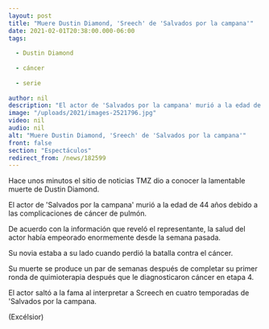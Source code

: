 ```yaml
---
layout: post
title: "Muere Dustin Diamond, 'Sreech' de 'Salvados por la campana'"
date: 2021-02-01T20:38:00.000-06:00
tags:
  
  - Dustin Diamond
  
  - cáncer
  
  - serie
  
author: nil
description: "El actor de 'Salvados por la campana' murió a la edad de 44 años debido a las complicaciones de cáncer de pulmón"
image: "/uploads/2021/images-2521796.jpg"
video: nil
audio: nil
alt: "Muere Dustin Diamond, 'Sreech' de 'Salvados por la campana'"
front: false
section: "Espectáculos"
redirect_from: /news/182599
---
```


Hace unos minutos el sitio de noticias TMZ dio a conocer la lamentable muerte de Dustin Diamond.

El actor de 'Salvados por la campana' murió a la edad de 44 años debido a las complicaciones de cáncer de pulmón. 

De acuerdo con la información que reveló el representante, la salud del actor había empeorado enormemente desde la semana pasada.

Su novia estaba a su lado cuando perdió la batalla contra el cáncer.

Su muerte se produce un par de semanas después de completar su primer ronda de quimioterapia después que le diagnosticaron cáncer en etapa 4. 

El actor saltó a la fama al interpretar a Screech en cuatro temporadas de 'Salvados por la campana.

(Excélsior) 

